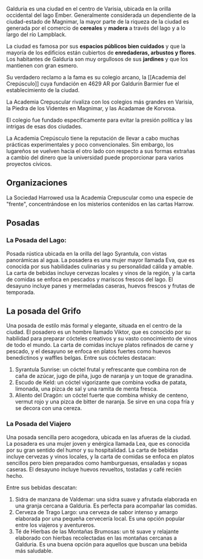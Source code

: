 Galduria es una ciudad en el centro de Varisia, ubicada en la orilla occidental del lago Ember. Generalmente considerada un dependiente de la ciudad-estado de Magnimar, la mayor parte de la riqueza de la ciudad es generada por el comercio de **cereales** y **madera** a través del lago y a lo largo del río Lampblack. 

La ciudad es famosa por sus **espacios públicos bien cuidados** y que la mayoría de los edificios están cubiertos de **enredaderas, arbustos y flores**. Los habitantes de Galduria son muy orgullosos de sus **jardines** y que los mantienen con gran esmero.

Su verdadero reclamo a la fama es su colegio arcano, la [[Academia del Crepúsculo]] cuya fundación en 4629 AR por Galdurin Barmier fue el establecimiento de la ciudad.

La Academia Crepuscular rivaliza con los colegios más grandes en Varisia, la Piedra de los Videntes en Magnimar, y las Acadamae de Korvosa.

El colegio fue fundado específicamente para evitar la presión política y las intrigas de esas dos ciudades.

La Academia Crepúsculo tiene la reputación de llevar a cabo muchas prácticas experimentales y poco convencionales. Sin embargo, los lugareños se vuelven hacia el otro lado con respecto a sus formas extrañas a cambio del dinero que la universidad puede proporcionar para varios proyectos cívicos.

## Organizaciones
La Sociedad Harrowed usa la Academia Crepuscular como una especie de "frente", concentrándose en los misterios contenidos en las cartas Harrow.

## Posadas
### La Posada del Lago: 
Posada rústica ubicada en la orilla del lago Syrantula, con vistas panorámicas al agua. La posadera es una mujer mayor llamada Eva, que es conocida por sus habilidades culinarias y su personalidad cálida y amable. La carta de bebidas incluye cervezas locales y vinos de la región, y la carta de comidas se enfoca en pescados y mariscos frescos del lago. El desayuno incluye panes y mermeladas caseras, huevos frescos y frutas de temporada.

## La posada del Grifo
Una posada de estilo más formal y elegante, situada en el centro de la ciudad. El posadero es un hombre llamado Viktor, que es conocido por su habilidad para preparar cócteles creativos y su vasto conocimiento de vinos de todo el mundo. La carta de comidas incluye platos refinados de carne y pescado, y el desayuno se enfoca en platos fuertes como huevos benedictinos y waffles belgas.
Entre sus cócteles destacan:
1.  Syrantula Sunrise: un cóctel frutal y refrescante que combina ron de caña de azúcar, jugo de piña, jugo de naranja y un toque de granadina.
2.  Escudo de Keld: un cóctel vigorizante que combina vodka de patata, limonada, una pizca de sal y una ramita de menta fresca.
3.  Aliento del Dragón: un cóctel fuerte que combina whisky de centeno, vermut rojo y una pizca de bitter de naranja. Se sirve en una copa fría y se decora con una cereza.

### La Posada del Viajero
Una posada sencilla pero acogedora, ubicada en las afueras de la ciudad. La posadera es una mujer joven y enérgica llamada Lea, que es conocida por su gran sentido del humor y su hospitalidad. La carta de bebidas incluye cervezas y vinos locales, y la carta de comidas se enfoca en platos sencillos pero bien preparados como hamburguesas, ensaladas y sopas caseras. El desayuno incluye huevos revueltos, tostadas y café recién hecho.

Entre sus bebidas descatan:
1.  Sidra de manzana de Valdemar: una sidra suave y afrutada elaborada en una granja cercana a Galduria. Es perfecta para acompañar las comidas.
2.  Cerveza de Trago Largo: una cerveza de sabor intenso y amargo elaborada por una pequeña cervecería local. Es una opción popular entre los viajeros y aventureros.
3.  Té de Hierbas de las Montañas Brumosas: un té suave y relajante elaborado con hierbas recolectadas en las montañas cercanas a Galduria. Es una buena opción para aquellos que buscan una bebida más saludable.